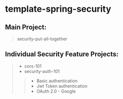 # template-spring-security

## Main Project: 
> security-put-all-together

## Individual Security Feature Projects: 
> - cors-101
>- security-auth-101
>>- Basic authentication
>>- Jwt Token authentication
>>- OAuth 2.0 - Google 
